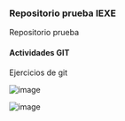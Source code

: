 ### Repositorio prueba IEXE 

Repositorio prueba 

#### Actividades GIT 

Ejercicios de git

![image](https://user-images.githubusercontent.com/88634942/134841768-e0079871-3622-481d-ba59-64e500168b3d.png)

![image](https://user-images.githubusercontent.com/88634942/134841772-d2bf91da-c330-4a1b-97df-7319d2357c64.png)
